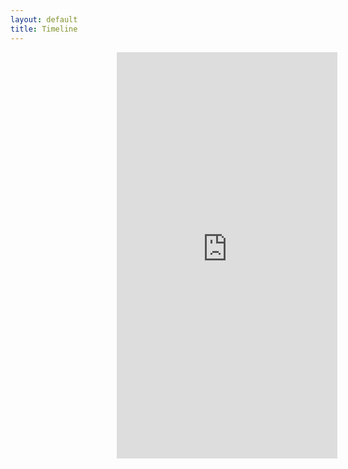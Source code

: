 ```yaml
---
layout: default
title: Timeline
---
```

<iframe src='http://cdn.knightlab.com/libs/timeline/latest/embed/index.html?source=0AsX56oojO58rdFVaUElaR1VZdUtVSnJmd2x2dS1zQ0E&font=BreeSerif-OpenSans&maptype=ROADMAP&lang=en&height=650' width='70%' height='650' style="position: relative; top: 0px; left: 170px;" frameborder='0'></iframe>